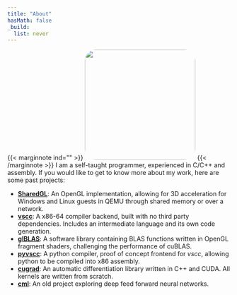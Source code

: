 ```yaml
---
title: "About"
hasMath: false
_build:
  list: never
---
```


{{< marginnote ind="" >}} <img src="https://avatars.githubusercontent.com/u/38770072?v=4" onload="applyThemeToImage('pfp');" id="pfp" style="object-fit: cover; border-radius: 10%; width: 250px;" /> {{< /marginnote >}} I am a self-taught programmer, experienced in C/C++ and assembly. If you would like to get to know more about my work, here are some past projects:
- [**SharedGL**](https://github.com/dmaivel/sharedgl): An OpenGL implementation, allowing for 3D acceleration for Windows and Linux guests in QEMU through shared memory or over a network.
- [**vscc**](https://github.com/dmaivel/vscc): A x86-64 compiler backend, built with no third party dependencies. Includes an intermediate language and its own code generation.
- [**glBLAS**](https://github.com/dmaivel/glBLAS): A software library containing BLAS functions written in OpenGL fragment shaders, challenging the performance of cuBLAS.
- [**pyvscc**](https://github.com/dmaivel/pyvscc): A python compiler, proof of concept frontend for *vscc*, allowing python to be compiled into x86 assembly.
- [**cugrad**](https://github.com/dmaivel/cugrad): An automatic differentiation library written in C++ and CUDA. All kernels are written from scratch.
- [**cml**](https://github.com/dmaivel/cml): An old project exploring deep feed forward neural networks.
